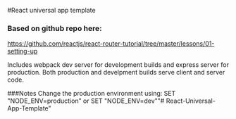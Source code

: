 #React universal app template

### Based on github repo here: 
https://github.com/reactjs/react-router-tutorial/tree/master/lessons/01-setting-up


Includes webpack dev server for development builds and express server for production.
Both production and develpment builds serve client and server code.

###Notes
Change the production environment using:
 SET "NODE_ENV=production"
 or
 SET "NODE_ENV=dev""# React-Universal-App-Template" 
